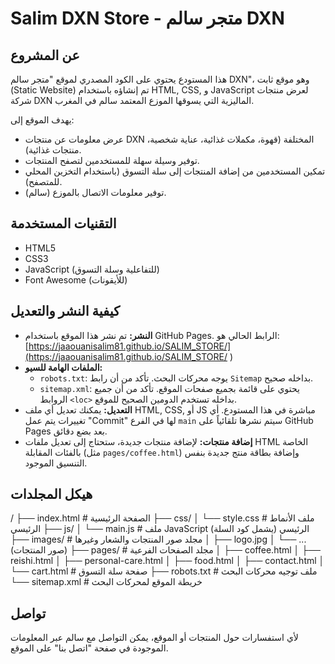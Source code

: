 # Salim DXN Store - متجر سالم DXN

## عن المشروع

هذا المستودع يحتوي على الكود المصدري لموقع "متجر سالم DXN"، وهو موقع ثابت (Static Website) تم إنشاؤه باستخدام HTML, CSS, و JavaScript لعرض منتجات شركة DXN الماليزية التي يسوقها الموزع المعتمد سالم في المغرب.

يهدف الموقع إلى:
*   عرض معلومات عن منتجات DXN المختلفة (قهوة، مكملات غذائية، عناية شخصية، منتجات غذائية).
*   توفير وسيلة سهلة للمستخدمين لتصفح المنتجات.
*   تمكين المستخدمين من إضافة المنتجات إلى سلة التسوق (باستخدام التخزين المحلي للمتصفح).
*   توفير معلومات الاتصال بالموزع (سالم).

## التقنيات المستخدمة

*   HTML5
*   CSS3
*   JavaScript (للتفاعلية وسلة التسوق)
*   Font Awesome (للأيقونات)

## كيفية النشر والتعديل

*   **النشر:** تم نشر هذا الموقع باستخدام GitHub Pages. الرابط الحالي هو: [https://jaaouanisalim81.github.io/SALIM_STORE/](https://jaaouanisalim81.github.io/SALIM_STORE/ )
*   **الملفات الهامة للسيو:**
    *   `robots.txt`: يوجه محركات البحث. تأكد من أن رابط `Sitemap` بداخله صحيح.
    *   `sitemap.xml`: يحتوي على قائمة بجميع صفحات الموقع. تأكد من أن جميع الروابط `<loc>` بداخله تستخدم الدومين الصحيح للموقع.
*   **التعديل:** يمكنك تعديل أي ملف HTML, CSS, أو JS مباشرة في هذا المستودع. أي تغييرات يتم عمل "Commit" لها في الفرع `main` سيتم نشرها تلقائياً على GitHub Pages بعد بضع دقائق.
*   **إضافة منتجات:** لإضافة منتجات جديدة، ستحتاج إلى تعديل ملفات HTML الخاصة بالفئات المقابلة (مثل `pages/coffee.html`) وإضافة بطاقة منتج جديدة بنفس التنسيق الموجود.

## هيكل المجلدات
/
├── index.html         # الصفحة الرئيسية
├── css/
│   └── style.css      # ملف الأنماط الرئيسي
├── js/
│   └── main.js        # ملف JavaScript الرئيسي (يشمل كود السلة)
├── images/            # مجلد صور المنتجات والشعار وغيرها
│   ├── logo.jpg
│   └── ... (صور المنتجات)
├── pages/             # مجلد الصفحات الفرعية
│   ├── coffee.html
│   ├── reishi.html
│   ├── personal-care.html
│   ├── food.html
│   ├── contact.html
│   └── cart.html      # صفحة سلة التسوق
├── robots.txt         # ملف توجيه محركات البحث
└── sitemap.xml        # خريطة الموقع لمحركات البحث
## تواصل

لأي استفسارات حول المنتجات أو الموقع، يمكن التواصل مع سالم عبر المعلومات الموجودة في صفحة "اتصل بنا" على الموقع.
